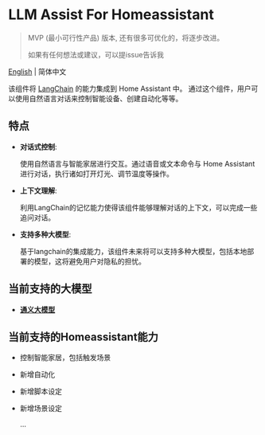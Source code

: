 # LLM Assist For Homeassistant
>MVP (最小可行性产品) 版本, 还有很多可优化的，将逐步改进。
>
>如果有任何想法或建议，可以提issue告诉我

[English](README.md) | 简体中文

该组件将 [LangChain](https://github.com/langchain-ai/langchain) 的能力集成到 Home Assistant 中。
通过这个组件，用户可以使用自然语言对话来控制智能设备、创建自动化等等。

## 特点
- __对话式控制__: 

  使用自然语言与智能家居进行交互。通过语音或文本命令与 Home Assistant 进行对话，执行诸如打开灯光、调节温度等操作。
- __上下文理解__: 

  利用LangChain的记忆能力使得该组件能够理解对话的上下文，可以完成一些追问对话。
- __支持多种大模型__:

  基于langchain的集成能力，该组件未来将可以支持多种大模型，包括本地部署的模型，这将避免用户对隐私的担忧。

## 当前支持的大模型
- [**通义大模型**](https://tongyi.aliyun.com/)

## 当前支持的Homeassistant能力
- 控制智能家居，包括触发场景
- 新增自动化
- 新增脚本设定
- 新增场景设定

  ...